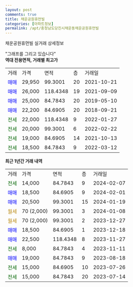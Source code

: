```yaml
---
layout: post
comments: true
title: 채운공원휴먼빌
categories: [아파트정보]
permalink: /apt/충청남도당진시채운동채운공원휴먼빌
---
```


채운공원휴먼빌 실거래 상세정보

<script type="text/javascript">
  google.charts.load('current', {'packages':['line', 'corechart']});
  google.charts.setOnLoadCallback(drawChart);

  function drawChart() {
    var data = new google.visualization.DataTable();
    data.addColumn('date', '거래일');
    data.addColumn('number', "매매");
    data.addColumn('number', "전세");
    data.addColumn('number', "전매");

    data.addRows([[new Date(Date.parse("2024-02-07")), null, 14000, null], [new Date(Date.parse("2024-02-01")), 18500, null, null], [new Date(Date.parse("2024-01-19")), 20500, null, null], [new Date(Date.parse("2024-01-08")), null, null, null], [new Date(Date.parse("2023-12-27")), null, null, null], [new Date(Date.parse("2023-12-18")), 18500, null, null], [new Date(Date.parse("2023-11-27")), 22500, null, null], [new Date(Date.parse("2023-11-11")), null, 8000, null], [new Date(Date.parse("2023-08-18")), 19000, null, null], [new Date(Date.parse("2023-07-26")), null, 15000, null], [new Date(Date.parse("2023-07-14")), null, 15000, null]]);

    var options = {
      hAxis: {
        format: 'yyyy/MM/dd'
      },    
      lineWidth: 0,
      pointsVisible: true,    
      title: '최근 1년간 유형별 실거래가 분포',
      legend: { position: 'bottom' }
    };

    var formatter = new google.visualization.NumberFormat({pattern:'###,###'} );
    formatter.format(data, 1);
    formatter.format(data, 2);
    
    setTimeout(function() {
        var chart = new google.visualization.LineChart(document.getElementById('columnchart_material'));
        chart.draw(data, (options));
        document.getElementById('loading').style.display = 'none';
    }, 200);
  }
</script>


<div id="loading" style="z-index:20; display: block; margin-left: 0px">"그래프를 그리고 있습니다"</div>
<div id="columnchart_material" style="width: 95%; margin-left: 0px; display: block"></div>
<!-- contents start -->
<b>역대 전용면적, 거래별 최고가</b>
<table class="sortable">
    <tr>
      <td>거래</td>
      <td>가격</td>
      <td>면적</td>
      <td>층</td>
      <td>거래일</td>
    </tr>
        <tr>
          <td><a style="color: blue">매매</a></td>
          <td>29,950</td>
          <td>99.3001</td>
          <td>20</td>
          <td>2021-10-21</td>
        </tr>            <tr>
          <td><a style="color: blue">매매</a></td>
          <td>26,000</td>
          <td>118.4348</td>
          <td>19</td>
          <td>2021-09-09</td>
        </tr>            <tr>
          <td><a style="color: blue">매매</a></td>
          <td>25,000</td>
          <td>84.7843</td>
          <td>20</td>
          <td>2019-05-10</td>
        </tr>            <tr>
          <td><a style="color: blue">매매</a></td>
          <td>22,200</td>
          <td>84.6905</td>
          <td>20</td>
          <td>2018-09-21</td>
        </tr>        
        <tr>
              <td><a style="color: darkgreen">전세</a></td>
              <td>22,000</td>
              <td>118.4348</td>
              <td>9</td>
              <td>2022-01-27</td>
            </tr>            <tr>
              <td><a style="color: darkgreen">전세</a></td>
              <td>20,000</td>
              <td>99.3001</td>
              <td>6</td>
              <td>2022-02-22</td>
            </tr>            <tr>
              <td><a style="color: darkgreen">전세</a></td>
              <td>19,000</td>
              <td>84.6905</td>
              <td>14</td>
              <td>2021-10-13</td>
            </tr>            <tr>
              <td><a style="color: darkgreen">전세</a></td>
              <td>18,500</td>
              <td>84.7843</td>
              <td>9</td>
              <td>2022-03-12</td>
            </tr>        
    
</table>

<b>최근 1년간 거래 내역</b>

<table class="sortable">
    <tr>
      <td>거래</td>
      <td>가격</td>
      <td>면적</td>
      <td>층</td>
      <td>거래일</td>
    </tr>
    <tr>
      <td><a style="color: darkgreen">전세</a></td>
      <td>14,000</td>
      <td>84.7843</td>
      <td>9</td>
      <td>2024-02-07</td>
    </tr>          <tr>
      <td><a style="color: blue">매매</a></td>
      <td>18,500</td>
      <td>84.6905</td>
      <td>9</td>
      <td>2024-02-01</td>
    </tr>          <tr>
      <td><a style="color: blue">매매</a></td>
      <td>20,500</td>
      <td>99.3001</td>
      <td>15</td>
      <td>2024-01-19</td>
    </tr>          <tr>
      <td><a style="color: darkgoldenrod">월세</a></td>
      <td>70 (2,000)</td>
      <td>99.3001</td>
      <td>3</td>
      <td>2024-01-08</td>
    </tr>          <tr>
      <td><a style="color: darkgoldenrod">월세</a></td>
      <td>70 (2,000)</td>
      <td>99.3001</td>
      <td>2</td>
      <td>2023-12-27</td>
    </tr>          <tr>
      <td><a style="color: blue">매매</a></td>
      <td>18,500</td>
      <td>84.6905</td>
      <td>1</td>
      <td>2023-12-18</td>
    </tr>          <tr>
      <td><a style="color: blue">매매</a></td>
      <td>22,500</td>
      <td>118.4348</td>
      <td>8</td>
      <td>2023-11-27</td>
    </tr>          <tr>
      <td><a style="color: darkgreen">전세</a></td>
      <td>8,000</td>
      <td>84.7843</td>
      <td>4</td>
      <td>2023-11-11</td>
    </tr>          <tr>
      <td><a style="color: blue">매매</a></td>
      <td>19,000</td>
      <td>84.7843</td>
      <td>9</td>
      <td>2023-08-18</td>
    </tr>          <tr>
      <td><a style="color: darkgreen">전세</a></td>
      <td>15,000</td>
      <td>84.6905</td>
      <td>10</td>
      <td>2023-07-26</td>
    </tr>          <tr>
      <td><a style="color: darkgreen">전세</a></td>
      <td>15,000</td>
      <td>84.7843</td>
      <td>20</td>
      <td>2023-07-14</td>
    </tr>      </table>
<!-- contents end -->    

